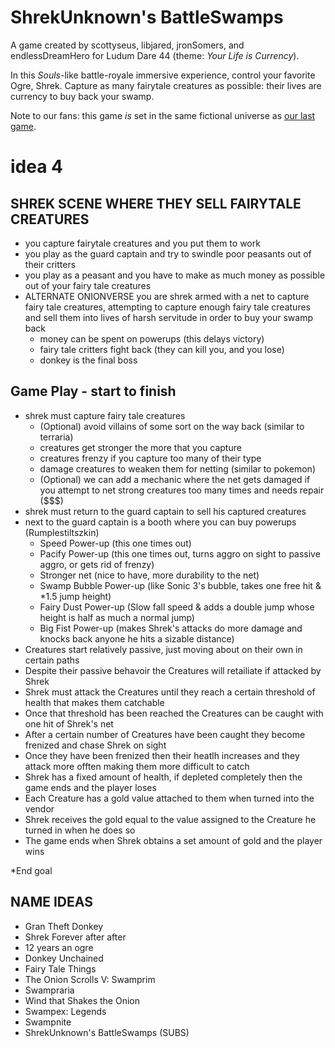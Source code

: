 # ShrekUnknown's BattleSwamps

A game created by scottyseus, libjared, jronSomers, and endlessDreamHero for Ludum Dare 44 (theme: _Your Life is Currency_).

In this _Souls_-like battle-royale immersive experience, control your favorite Ogre, Shrek. Capture as many fairytale creatures as possible: their lives are currency to buy back your swamp.

Note to our fans: this game _is_ set in the same fictional universe as [our last game](https://github.com/scottyseus/due-process).

# idea 4
## SHREK SCENE WHERE THEY SELL FAIRYTALE CREATURES

* you capture fairytale creatures and you put them to work
* you play as the guard captain and try to swindle poor peasants out of their critters
* you play as a peasant and you have to make as much money as possible out of your fairy tale creatures
* ALTERNATE ONIONVERSE you are shrek armed with a net to capture fairy tale creatures, attempting to capture enough fairy tale creatures and sell them into lives of harsh servitude in order to buy your swamp back
    * money can be spent on powerups (this delays victory)
    * fairy tale critters fight back (they can kill you, and you lose)
    * donkey is the final boss

## Game Play - start to finish

* shrek must capture fairy tale creatures
    * (Optional) avoid villains of some sort on the way back (similar to terraria)
    * creatures get stronger the more that you capture
    * creatures frenzy if you capture too many of their type
    * damage creatures to weaken them for netting (similar to pokemon)
    * (Optional) we can add a mechanic where the net gets damaged if you attempt to net strong creatures too many times and needs repair ($$$)
* shrek must return to the guard captain to sell his captured creatures
* next to the guard captain is a booth where you can buy powerups (Rumplestiltszkin)
    * Speed Power-up (this one times out)
    * Pacify Power-up (this one times out, turns aggro on sight to passive aggro, or gets rid of frenzy)
    * Stronger net (nice to have, more durability to the net)
    * Swamp Bubble Power-up (like Sonic 3's bubble, takes one free hit & *1.5 jump height)
    * Fairy Dust Power-up (Slow fall speed & adds a double jump whose height is half as much a          normal jump)
    * Big Fist Power-up (makes Shrek's attacks do more damage and knocks back anyone he hits a sizable distance)
* Creatures start relatively passive, just moving about on their own in certain paths
* Despite their passive behavoir the Creatures will retailiate if attacked by Shrek
* Shrek must attack the Creatures until they reach a certain threshold of health that makes them   catchable
* Once that threshold has been reached the Creatures can be caught with one hit of Shrek's net
* After a certain number of Creatures have been caught they become frenized and chase Shrek on sight
* Once they have been frenized then their heatlh increases and they attack more offten making them more difficult to catch
* Shrek has a fixed amount of health, if depleted completely then the game ends and the player loses
* Each Creature has a gold value attached to them when turned into the vendor 
* Shrek receives the gold equal to the value assigned to the Creature he turned in when he does so
* The game ends when Shrek obtains a set amount of gold and the player wins

*End goal


## NAME IDEAS

* Gran Theft Donkey
* Shrek Forever after after
* 12 years an ogre
* Donkey Unchained
* Fairy Tale Things
* The Onion Scrolls V: Swamprim
* Swampraria
* Wind that Shakes the Onion
* Swampex: Legends
* Swampnite
* ShrekUnknown's BattleSwamps (SUBS)